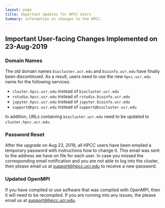 ```yaml
---
layout: page
title: Important Updates for HPCC Users
Summary: information on changes to the HPCC.
---
```


## Important User-facing Changes Implemented on 23-Aug-2019 

### Domain Names
The old domain names `biocluster.ucr.edu` and `bioinfo.ucr.edu` have finally been discontinued. As a result, users need to use the new `hpcc.ucr.edu` 
name for the following services:
+ `cluster.hpcc.ucr.edu` instead of `biocluster.ucr.edu` 
+ `rstudio.hpcc.ucr.edu` instead of `rstudio.bioinfo.ucr.edu` 
+ `jupyter.hpcc.ucr.edu` instead of `jupyter.bioinfo.ucr.edu`
+ `support@hpcc.ucr.edu` instead of `support@biocluster.ucr.edu`

In addition, URLs containing `biocluster.ucr.edu` need to be updated to `cluster.hpcc.ucr.edu`.

### Password Reset
After the upgrade on Aug 23, 2019, all HPCC users have been emailed a temporary
password with instructions how to change it. This email was sent to the address
we have on file for each user. In case you missed the corresponding email
notification and you are not able to log into the cluster, then please email us
at [support@hpcc.ucr.edu](mailto:support@hpcc.ucr.edu) to receive a new password.

### Updated OpenMPI
If you have compiled or use software that was compiled with OpenMPI, then it will need to be recompiled.
If you are running into any issues, the please email us at [support@hpcc.ucr.edu](mailto:support@hpcc.ucr.edu).

